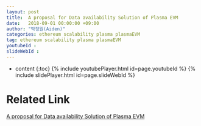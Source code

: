 ```yaml
---
layout: post
title:  A proposal for Data availability Solution of Plasma EVM
date:   2018-09-01 00:00:00 +09:00
author: "박정원(Aiden)"
categories: ethereum scalability plasma plasmaEVM
tag: ethereum scalability plasma plasmaEVM
youtubeId :
slideWebId :
---
```

* content
{:toc}
{% include youtubePlayer.html id=page.youtubeId %}
{% include slidePlayer.html id=page.slideWebId %}

# Related Link

[A proposal for Data availability Solution of Plasma EVM](https://hackmd.io/s/ByeGtM5D7)
